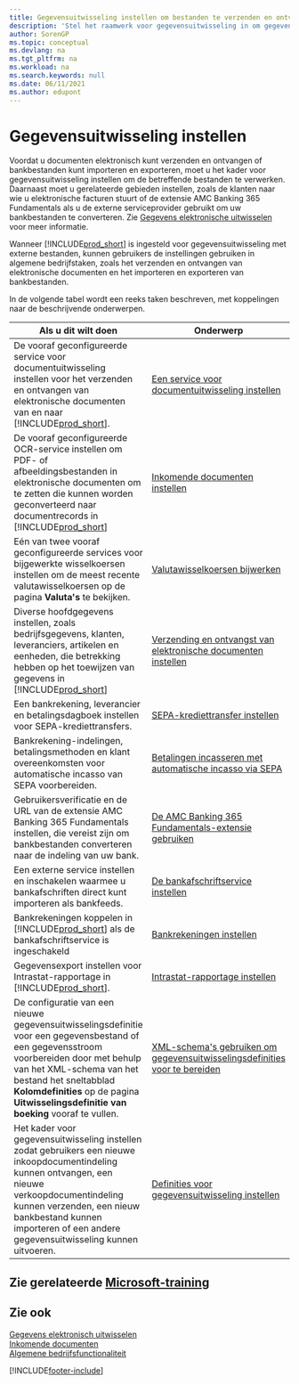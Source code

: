 ```yaml
---
title: Gegevensuitwisseling instellen om bestanden te verzenden en ontvangen
description: 'Stel het raamwerk voor gegevensuitwisseling in om gegevens uit te wisselen met externe bestanden, om elektronische documenten te verzenden en ontvangen of om bankbestanden te importeren en exporteren.'
author: SorenGP
ms.topic: conceptual
ms.devlang: na
ms.tgt_pltfrm: na
ms.workload: na
ms.search.keywords: null
ms.date: 06/11/2021
ms.author: edupont
---
```

# <a name="setting-up-data-exchange"></a>Gegevensuitwisseling instellen

Voordat u documenten elektronisch kunt verzenden en ontvangen of bankbestanden kunt importeren en exporteren, moet u het kader voor gegevensuitwisseling instellen om de betreffende bestanden te verwerken. Daarnaast moet u gerelateerde gebieden instellen, zoals de klanten naar wie u elektronische facturen stuurt of de extensie AMC Banking 365 Fundamentals als u de externe serviceprovider gebruikt om uw bankbestanden te converteren. Zie [Gegevens elektronische uitwisselen](across-data-exchange.md) voor meer informatie.  

 Wanneer [!INCLUDE[prod_short](includes/prod_short.md)] is ingesteld voor gegevensuitwisseling met externe bestanden, kunnen gebruikers de instellingen gebruiken in algemene bedrijfstaken, zoals het verzenden en ontvangen van elektronische documenten en het importeren en exporteren van bankbestanden.  

 In de volgende tabel wordt een reeks taken beschreven, met koppelingen naar de beschrijvende onderwerpen.  

|**Als u dit wilt doen**|**Onderwerp**|  
|------------|-------------|  
|De vooraf geconfigureerde service voor documentuitwisseling instellen voor het verzenden en ontvangen van elektronische documenten van en naar [!INCLUDE[prod_short](includes/prod_short.md)].|[Een service voor documentuitwisseling instellen](across-how-to-set-up-a-document-exchange-service.md)|  
|De vooraf geconfigureerde OCR-service instellen om PDF- of afbeeldingsbestanden in elektronische documenten om te zetten die kunnen worden geconverteerd naar documentrecords in [!INCLUDE[prod_short](includes/prod_short.md)]|[Inkomende documenten instellen](across-how-setup-income-documents.md)|  
|Eén van twee vooraf geconfigureerde services voor bijgewerkte wisselkoersen instellen om de meest recente valutawisselkoersen op de pagina **Valuta's** te bekijken.|[Valutawisselkoersen bijwerken](finance-how-update-currencies.md)|  
|Diverse hoofdgegevens instellen, zoals bedrijfsgegevens, klanten, leveranciers, artikelen en eenheden, die betrekking hebben op het toewijzen van gegevens in [!INCLUDE[prod_short](includes/prod_short.md)]|[Verzending en ontvangst van elektronische documenten instellen](across-how-to-set-up-electronic-document-sending-and-receiving.md)|  
|Een bankrekening, leverancier en betalingsdagboek instellen voor SEPA-krediettransfers.|[SEPA-krediettransfer instellen](finance-make-payments-with-bank-data-conversion-service-or-sepa-credit-transfer.md#setting-up-sepa-credit-transfer)|  
|Bankrekening-indelingen, betalingsmethoden en klant overeenkomsten voor automatische incasso van SEPA voorbereiden.|[Betalingen incasseren met automatische incasso via SEPA](finance-collect-payments-with-sepa-direct-debit.md)|  
|Gebruikersverificatie en de URL van de extensie AMC Banking 365 Fundamentals instellen, die vereist zijn om bankbestanden converteren naar de indeling van uw bank.|[De AMC Banking 365 Fundamentals-extensie gebruiken](ui-extensions-amc-banking.md)|  
|Een externe service instellen en inschakelen waarmee u bankafschriften direct kunt importeren als bankfeeds.|[De bankafschriftservice instellen](bank-how-setup-bank-statement-service.md)|  
|Bankrekeningen koppelen in [!INCLUDE[prod_short](includes/prod_short.md)] als de bankafschriftservice is ingeschakeld|[Bankrekeningen instellen](bank-how-setup-bank-accounts.md)|  
|Gegevensexport instellen voor Intrastat-rapportage in [!INCLUDE[prod_short](includes/prod_short.md)].|[Intrastat-rapportage instellen](finance-how-setup-report-intrastat.md)|
|De configuratie van een nieuwe gegevensuitwisselingsdefinitie voor een gegevensbestand of een gegevensstroom voorbereiden door met behulp van het XML-schema van het bestand het sneltabblad **Kolomdefinities** op de pagina **Uitwisselingsdefinitie van boeking** vooraf te vullen.|[XML-schema's gebruiken om gegevensuitwisselingsdefinities voor te bereiden](across-how-to-use-xml-schemas-to-prepare-data-exchange-definitions.md)|  
|Het kader voor gegevensuitwisseling instellen zodat gebruikers een nieuwe inkoopdocumentindeling kunnen ontvangen, een nieuwe verkoopdocumentindeling kunnen verzenden, een nieuw bankbestand kunnen importeren of een andere gegevensuitwisseling kunnen uitvoeren.|[Definities voor gegevensuitwisseling instellen](across-how-to-set-up-data-exchange-definitions.md)|  

## <a name="see-related-microsoft-training"></a>Zie gerelateerde [Microsoft-training](/training/modules/electronic-documents-dynamics-365-business-central/)

## <a name="see-also"></a>Zie ook

[Gegevens elektronisch uitwisselen](across-data-exchange.md)  
[Inkomende documenten](across-income-documents.md)  
[Algemene bedrijfsfunctionaliteit](ui-across-business-areas.md)  


[!INCLUDE[footer-include](includes/footer-banner.md)]
